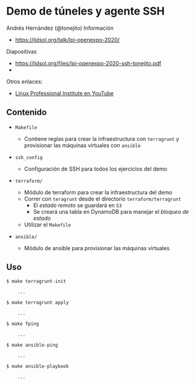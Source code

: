# Demo de túneles y agente SSH

Andrés Hernández (@tonejito)
Información

- https://lidsol.org/talk/lpi-openexpo-2020/

Diapositivas

- https://lidsol.org/files/lpi-openexpo-2020-ssh-tonejito.pdf
-

Otros enlaces:

- [Linux Professional Institute en YouTube](https://www.youtube.com/channel/UCEdZMA3it9kp9iwlY9vEYWQ/videos)

## Contenido

- `Makefile`

  - Contiene reglas para crear la infraestructura con `terragrunt` y provisionar las máquinas virtuales con `ansible`

- `ssh_config`

  - Configuración de SSH para todos los ejercicios del demo

- `terraform/`

  - Módulo de terraform para crear la infraestructura del demo
  - Correr con `teragrunt` desde el directorio `terraform/terragrunt`
    - El _estado remoto_ se guardará en `S3`
    - Se creará una tabla en DynamoDB para manejar el _bloqueo de estado_
  - Utilizar el `Makefile`

- `ansible/`

  - Módulo de ansible para provisionar las máquinas virtuales

## Uso

```
$ make terragrunt-init

	...

$ make terragrunt apply

	...

$ make fping

	...

$ make ansible-ping

	...

$ make ansible-playbook

	...

```
